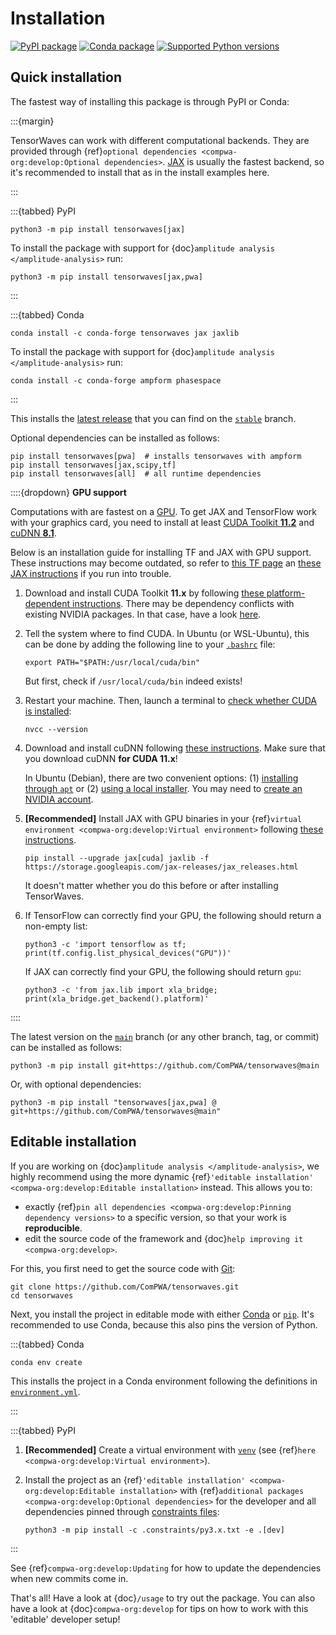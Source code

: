 # Installation

[![PyPI package](https://badge.fury.io/py/tensorwaves.svg)](https://pypi.org/project/tensorwaves)
[![Conda package](https://anaconda.org/conda-forge/tensorwaves/badges/version.svg)](https://anaconda.org/conda-forge/tensorwaves)
[![Supported Python versions](https://img.shields.io/pypi/pyversions/tensorwaves)](https://pypi.org/project/tensorwaves)

## Quick installation

The fastest way of installing this package is through PyPI or Conda:

:::{margin}

TensorWaves can work with different computational backends. They are provided through
{ref}`optional dependencies <compwa-org:develop:Optional dependencies>`.
[JAX](https://jax.readthedocs.io) is usually the fastest backend, so it's recommended to
install that as in the install examples here.

:::

:::{tabbed} PyPI

```shell
python3 -m pip install tensorwaves[jax]
```

To install the package with support for {doc}`amplitude analysis </amplitude-analysis>`
run:

```shell
python3 -m pip install tensorwaves[jax,pwa]
```

:::

:::{tabbed} Conda

```shell
conda install -c conda-forge tensorwaves jax jaxlib
```

To install the package with support for {doc}`amplitude analysis </amplitude-analysis>`
run:

```shell
conda install -c conda-forge ampform phasespace
```

:::

This installs the [latest release](https://github.com/ComPWA/tensorwaves/releases) that
you can find on the [`stable`](https://github.com/ComPWA/tensorwaves/tree/stable)
branch.

Optional dependencies can be installed as follows:

```shell
pip install tensorwaves[pwa]  # installs tensorwaves with ampform
pip install tensorwaves[jax,scipy,tf]
pip install tensorwaves[all]  # all runtime dependencies
```

::::{dropdown} **GPU support**

<!-- cspell:ignore cudnn dpkg jaxlib nvcc -->

Computations with are fastest on a
[GPU](https://en.wikipedia.org/wiki/Graphics_processing_unit). To get JAX and TensorFlow
work with your graphics card, you need to install at least
[CUDA Toolkit **11.2**](https://developer.nvidia.com/cuda-downloads) and
[cuDNN **8.1**](https://developer.nvidia.com/cudnn).

Below is an installation guide for installing TF and JAX with GPU support. These
instructions may become outdated, so refer to
[this TF page](https://www.tensorflow.org/install/gpu) an
[these JAX instructions](https://github.com/google/jax#pip-installation-gpu-cuda) if you
run into trouble.

1. Download and install CUDA Toolkit **11.x** by following
   [these platform-dependent instructions](https://developer.nvidia.com/cuda-downloads).
   There may be dependency conflicts with existing NVIDIA packages. In that case, have a
   look
   [here](https://forums.developer.nvidia.com/t/cuda-install-unmet-dependencies-cuda-depends-cuda-10-0-10-0-130-but-it-is-not-going-to-be-installed/66488/6?u=user85126).
2. Tell the system where to find CUDA. In Ubuntu (or WSL-Ubuntu), this can be done by
   adding the following line to your
   [`.bashrc`](https://unix.stackexchange.com/a/129144) file:

   ```shell
   export PATH="$PATH:/usr/local/cuda/bin"
   ```

   But first, check if `/usr/local/cuda/bin` indeed exists!

3. Restart your machine. Then, launch a terminal to
   [check whether CUDA is installed](https://stackoverflow.com/a/9730706):

   ```shell
   nvcc --version
   ```

4. Download and install cuDNN following
   [these instructions](https://docs.nvidia.com/deeplearning/cudnn/install-guide/index.html).
   Make sure that you download cuDNN **for CUDA 11.x**!

   In Ubuntu (Debian), there are two convenient options: (1)
   [installing through `apt`](https://docs.nvidia.com/deeplearning/cudnn/install-guide/index.html#package-manager-ubuntu-install)
   or (2)
   [using a local installer](https://docs.nvidia.com/deeplearning/cudnn/install-guide/index.html#installlinux-deb).
   You may need to
   [create an NVIDIA account](https://docs.nvidia.com/deeplearning/cudnn/install-guide/index.html#download).

5. **[Recommended]** Install JAX with GPU binaries in your
   {ref}`virtual environment <compwa-org:develop:Virtual environment>` following
   [these instructions](https://github.com/google/jax#pip-installation-gpu-cuda).

   ```shell
   pip install --upgrade jax[cuda] jaxlib -f https://storage.googleapis.com/jax-releases/jax_releases.html
   ```

   It doesn't matter whether you do this before or after installing TensorWaves.

6. If TensorFlow can correctly find your GPU, the following should return a non-empty
   list:

   ```shell
   python3 -c 'import tensorflow as tf; print(tf.config.list_physical_devices("GPU"))'

   ```

   If JAX can correctly find your GPU, the following should return `gpu`:

   ```shell
   python3 -c 'from jax.lib import xla_bridge; print(xla_bridge.get_backend().platform)'
   ```

::::

The latest version on the [`main`](https://github.com/ComPWA/tensorwaves/tree/main)
branch (or any other branch, tag, or commit) can be installed as follows:

```shell
python3 -m pip install git+https://github.com/ComPWA/tensorwaves@main
```

Or, with optional dependencies:

```shell
python3 -m pip install "tensorwaves[jax,pwa] @ git+https://github.com/ComPWA/tensorwaves@main"
```

## Editable installation

If you are working on {doc}`amplitude analysis </amplitude-analysis>`, we highly
recommend using the more dynamic
{ref}`'editable installation' <compwa-org:develop:Editable installation>` instead. This
allows you to:

- exactly {ref}`pin all dependencies <compwa-org:develop:Pinning dependency versions>`
  to a specific version, so that your work is **reproducible**.
- edit the source code of the framework and
  {doc}`help improving it <compwa-org:develop>`.

For this, you first need to get the source code with [Git](https://git-scm.com):

```shell
git clone https://github.com/ComPWA/tensorwaves.git
cd tensorwaves
```

Next, you install the project in editable mode with either
[Conda](https://docs.conda.io) or [`pip`](https://pypi.org/project/pip). It's
recommended to use Conda, because this also pins the version of Python.

:::{tabbed} Conda

```shell
conda env create
```

This installs the project in a Conda environment following the definitions in
[`environment.yml`](https://github.com/ComPWA/tensorwaves/blob/main/environment.yml).

:::

:::{tabbed} PyPI

1. **[Recommended]** Create a virtual environment with
   [`venv`](https://docs.python.org/3/library/venv.html) (see
   {ref}`here <compwa-org:develop:Virtual environment>`).

2. Install the project as an
   {ref}`'editable installation' <compwa-org:develop:Editable installation>` with
   {ref}`additional packages <compwa-org:develop:Optional dependencies>` for the
   developer and all dependencies pinned through
   [constraints files](https://pip.pypa.io/en/stable/user_guide/#constraints-files):

   ```shell
   python3 -m pip install -c .constraints/py3.x.txt -e .[dev]
   ```

:::

See {ref}`compwa-org:develop:Updating` for how to update the dependencies when new
commits come in.

That's all! Have a look at {doc}`/usage` to try out the package. You can also have a
look at {doc}`compwa-org:develop` for tips on how to work with this 'editable' developer
setup!
